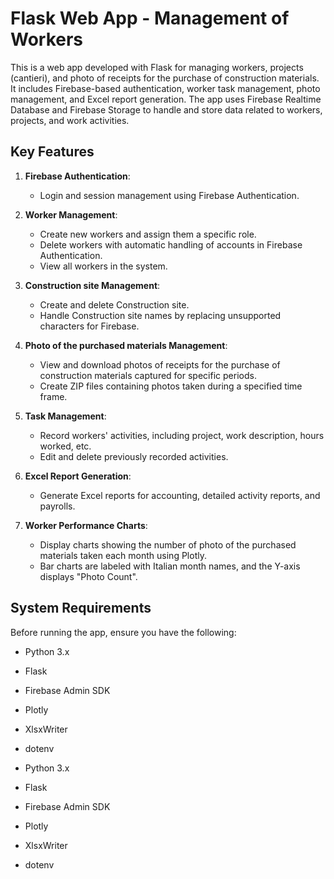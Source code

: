 # Flask Web App - Management of Workers
This is a web app developed with Flask for managing workers, projects (cantieri), and photo of receipts for the purchase of construction materials. It includes Firebase-based authentication, worker task management, photo management, and Excel report generation. The app uses Firebase Realtime Database and Firebase Storage to handle and store data related to workers, projects, and work activities.

## Key Features

1. **Firebase Authentication**: 
   - Login and session management using Firebase Authentication.
   
2. **Worker Management**:
   - Create new workers and assign them a specific role.
   - Delete workers with automatic handling of accounts in Firebase Authentication.
   - View all workers in the system.

3. **Construction site Management**:
   - Create and delete Construction site.
   - Handle Construction site names by replacing unsupported characters for Firebase.

4. **Photo of the purchased materials Management**:
   - View and download photos of receipts for the purchase of construction materials captured for specific periods.
   - Create ZIP files containing photos taken during a specified time frame.

5. **Task Management**:
   - Record workers' activities, including project, work description, hours worked, etc.
   - Edit and delete previously recorded activities.

6. **Excel Report Generation**:
   - Generate Excel reports for accounting, detailed activity reports, and payrolls.

7. **Worker Performance Charts**:
   - Display charts showing the number of photo of the purchased materials taken each month using Plotly.
   - Bar charts are labeled with Italian month names, and the Y-axis displays "Photo Count".

## System Requirements

Before running the app, ensure you have the following:

- Python 3.x
- Flask
- Firebase Admin SDK
- Plotly
- XlsxWriter
- dotenv

- Python 3.x
- Flask
- Firebase Admin SDK
- Plotly
- XlsxWriter
- dotenv
